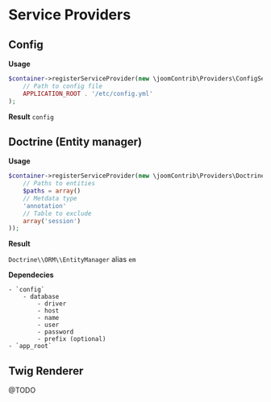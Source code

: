 # Service Providers



## Config

**Usage**

```PHP
$container->registerServiceProvider(new \joomContrib\Providers\ConfigServiceProvider(
	// Path to config file
	APPLICATION_ROOT . '/etc/config.yml'
);
```


**Result**
`config`


## Doctrine (Entity manager)

**Usage**

```PHP
$container->registerServiceProvider(new \joomContrib\Providers\DoctrineServiceProvider(
	// Paths to entities
	$paths = array()
	// Metdata type
	'annotation'
	// Table to exclude
	array('session')
));
```


**Result**

`Doctrine\\ORM\\EntityManager` alias `em`


**Dependecies**

	- `config`
		- database
			- driver
			- host
			- name
			- user
			- password
			- prefix (optional)
	- `app_root`



## Twig Renderer

@TODO
